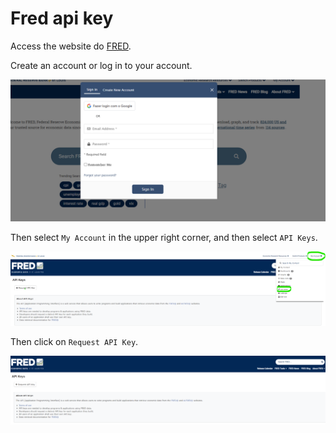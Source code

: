 # Fred api key


Access the website do [FRED](https://fred.stlouisfed.org/).

Create an account or log in to your account.

![login_fred](fred_login.png)

Then select `My Account` in the upper right corner, and then select `API Keys`.

![api_key](api_key.png)

Then click on `Request API Key`.

![get_key](gere_key.png)